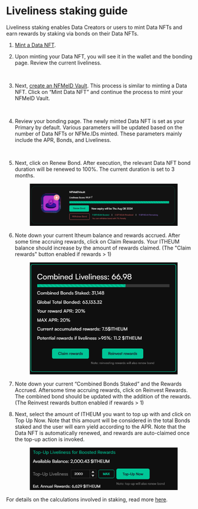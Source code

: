 # Liveliness staking guide

Liveliness staking enables Data Creators or users to mint Data NFTs and earn rewards by staking via bonds on their Data NFTs.

1. [Mint a Data NFT](../data-dex/minting-a-data-nft/).
2.  Upon minting your Data NFT, you will see it in the wallet and the bonding page. Review the current liveliness.&#x20;

    <figure><img src="https://lh7-rt.googleusercontent.com/docsz/AD_4nXf6yK9mb3yk2MJ4AeMSDOoQGNcJ7GXo8zbWKL95_6vfVVrrsfNOt7FeyERmKIpeTlbaTvGU75Li-TW6YUY2xGovuLTbnWvQU7xuDze2j2FT46S9ChrhH5nsYD4uCjJLqucQ_90E9wlATtU_Ksi2W2X9NUBb?key=pgp5AiPLLU0-_TXnCJUUDw" alt=""><figcaption></figcaption></figure>
3. Next, [create an NFMeID Vault](https://datadex.itheum.io/mintdata). This process is similar to minting a Data NFT. Click on “Mint Data NFT” and continue the process to mint your NFMeID Vault.

<figure><img src="https://lh7-rt.googleusercontent.com/docsz/AD_4nXdq5-E4pj9Xt97bN0DFHzXwowG1BLNO9e-7IxYyNmg3bsqiRF_OhTtThvv8X_todBhgC_mquQG7LQFX8PVsfMyxZQD7d3IaPuPnZHN5ywoOeIxSJOY9bm3TBUpLjjhVqSfd0xNQ5MnHAwfs_SwJDd9vOFfd?key=pgp5AiPLLU0-_TXnCJUUDw" alt=""><figcaption></figcaption></figure>

4.  Review your bonding page. The newly minted Data NFT is set as your Primary by default. Various parameters will be updated based on the number of Data NFTs or NFMe.IDs minted. These parameters mainly include the APR, Bonds, and Liveliness.

    <figure><img src="https://lh7-rt.googleusercontent.com/docsz/AD_4nXfczVN3dB8qEq9tDVD_LKjf-c91KlzyfuDCxA11UIp6jtsRjPE5NoYHfIDjV8-PLhV0CJhIyHwVJnKyBOfr4byxC2vh6_fMlL66GLYihOVIiVwh-OZOKT1On7DJW9FBRJJ9Qtfk47vPwo5VTihxLV2XAPRf?key=pgp5AiPLLU0-_TXnCJUUDw" alt=""><figcaption></figcaption></figure>
5.  Next, click on Renew Bond. After execution, the relevant Data NFT bond duration will be renewed to 100%. The current duration is set to 3 months.

    <figure><img src="../../.gitbook/assets/image (3).png" alt=""><figcaption></figcaption></figure>
6.  Note down your current Itheum balance and rewards accrued. After some time  accruing rewards, click on Claim Rewards. Your ITHEUM balance should increase by the amount of rewards claimed. (The "Claim rewards" button enabled if rewards > 1)

    <figure><img src="../../.gitbook/assets/image (1).png" alt=""><figcaption></figcaption></figure>
7. &#x20;Note down your current “Combined Bonds Staked” and the Rewards Accrued. Aftersome time accruing rewards, click on Reinvest Rewards. The combined bond should be updated with the addition of the rewards. (The Reinvest rewards button enabled if rewards > 1)
8.  Next, select the amount of ITHEUM you want to top up with and click on Top Up Now. Note that this amount will be considered in the total Bonds staked and the user will earn yield according to the APR. Note that the Data NFT is automatically renewed, and rewards are auto-claimed once the top-up action is invoked.

    <figure><img src="../../.gitbook/assets/image (2).png" alt=""><figcaption></figcaption></figure>

For details on the calculations involved in staking, read more [here](../../protocol/itheum-life-liveliness-and-reputation-signalling/data-creator-staking.md).
